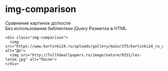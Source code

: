 # img-comparison
Сравнение картинок до/после <br>
Без использования библиотеки jQuery
Разметка в HTML
  ```
  <div class="img-comparison">
    <img src="https://www.kartinki24.ru/uploads/gallery/main/375/kartinki24_ru_winter_156.jpg" alt="До">
    <img src="http://fullhdwallpapers.ru/image/nature/9251/les-letom.jpg" alt="После">
  </div>
  ```

